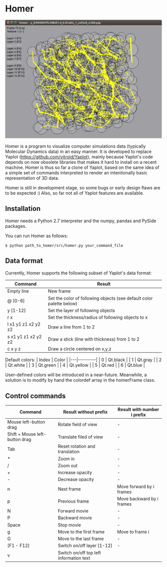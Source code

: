 <h1> Homer </h1>

![Homer](./img/homer_1.png)

Homer is a program to visualize computer simulations data (typically
Molecular Dynamics data) in an easy manner. It is developed to replace
Yaplot (https://github.com/vitroid/Yaplot), mainly because Yaplot's
code depends on now obsolete libraries that makes it hard to install
on a recent machine. Homer is thus so far a clone of Yaplot, based on
the same idea of a simple set of commands interpreted to render an
intentionally basic representation of 3D data.

Homer is still in development stage, so some bugs or early design
flaws are to be expected :) Also, so far not all of Yaplot features are available.

<h2> Installation </h2>

Homer needs a Python 2.7 interpreter and the numpy, pandas and PySide
packages.

You can run Homer as follows:

```
$ python path_to_homer/src/homer.py your_command_file
```

<h2> Data format </h2>

Currently, Homer supports the following subset of Yaplot's data format:

| Command | Result |
|---------|--------|
| Empty line | New frame |
| @ [0-6] | Set the color of following objects (see default color palette below) |
| y [1-12] | Set the layer of following objects |
| r x | Set the thickness/radius of following objects to x | 
| l x1 y1 z1 x2 y2 z2 | Draw a line from 1 to 2 |
| s x1 y1 z1 x2 y2 z2 | Draw a stick (line with thickness) from 1 to 2 |
| c x y z | Draw a circle centered on x,y,z |

Default colors:
| Index | Color | 
|---|---------|
| 0 | Qt.black |
| 1 | Qt.gray |
| 2 | Qt.white |
| 3 | Qt.green |
| 4 | Qt.yellow |
| 5 | Qt.red |
| 6 | Qt.blue |

User-defined colors will be introduced in a near-future. 
Meanwhile, a solution is to modify by hand the colordef array in the homerFrame class.

<h2> Control commands </h2>

| Command | Result without prefix | Result with number i prefix |
|---------|------------------------------|---------------------------|
| Mouse left-button drag  | Rotate field of view | - |
| Shift + Mouse left-button drag  | Translate filed of view | - |
| Tab | Reset rotation and translation | - |
| * | Zoom in | - |
| / | Zoom out | - |
| + | Increase opacity | - |
| - | Decrease opacity | - |
| n | Next frame | Move forward by i frames |
| p | Previous frame | Move backward by i frames |
| N | Forward movie | - |
| P | Backward movie | - |
| Space | Stop movie | - |
| g | Move to the first frame | Move to frame i |
| G | Move to the last frame | - |
| [F1 - F12] | Switch on/off layer [1-12] | - |
| v | Switch on/off top left information text |